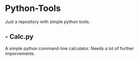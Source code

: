 # Python-Tools
Just a repository with simple python tools.

## - Calc.py
A simple python command-line calculator. Needs a lot of further imporvements.
